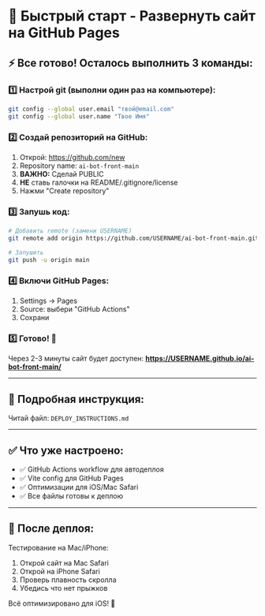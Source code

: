 # 🚀 Быстрый старт - Развернуть сайт на GitHub Pages

## ⚡ Все готово! Осталось выполнить 3 команды:

### 1️⃣ Настрой git (выполни один раз на компьютере):

```bash
git config --global user.email "твой@email.com"
git config --global user.name "Твое Имя"
```

### 2️⃣ Создай репозиторий на GitHub:
1. Открой: https://github.com/new
2. Repository name: `ai-bot-front-main`
3. **ВАЖНО:** Сделай PUBLIC
4. **НЕ** ставь галочки на README/.gitignore/license
5. Нажми "Create repository"

### 3️⃣ Запушь код:

```bash
# Добавить remote (замени USERNAME)
git remote add origin https://github.com/USERNAME/ai-bot-front-main.git

# Запушить
git push -u origin main
```

### 4️⃣ Включи GitHub Pages:
1. Settings -> Pages
2. Source: выбери "GitHub Actions"
3. Сохрани

### 5️⃣ Готово! 🎉

Через 2-3 минуты сайт будет доступен:
**https://USERNAME.github.io/ai-bot-front-main/**

---

## 📖 Подробная инструкция:
Читай файл: `DEPLOY_INSTRUCTIONS.md`

---

## ✅ Что уже настроено:

- ✅ GitHub Actions workflow для автодеплоя
- ✅ Vite config для GitHub Pages
- ✅ Оптимизации для iOS/Mac Safari
- ✅ Все файлы готовы к деплою

---

## 🎯 После деплоя:

Тестирование на Mac/iPhone:
1. Открой сайт на Mac Safari
2. Открой на iPhone Safari
3. Проверь плавность скролла
4. Убедись что нет прыжков

Всё оптимизировано для iOS! 🍎

